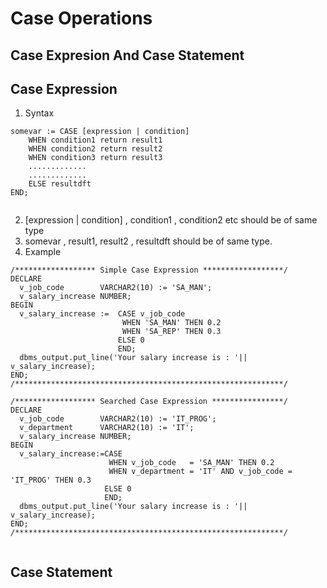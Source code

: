# Case Operations

## Case Expresion And Case Statement


## Case Expression

1. Syntax 
```
somevar := CASE [expression | condition]
	WHEN condition1 return result1
	WHEN condition2 return result2
    WHEN condition3 return result3
	.............
	.............
	ELSE resultdft
END;	
	
``` 
2. [expression | condition] , condition1 , condition2 etc should be of same type
3. somevar , result1, result2 , resultdft should be of same type.
4. Example 
```
/****************** Simple Case Expression ******************/
DECLARE
  v_job_code        VARCHAR2(10) := 'SA_MAN';
  v_salary_increase NUMBER;
BEGIN
  v_salary_increase :=  CASE v_job_code 
                         WHEN 'SA_MAN' THEN 0.2
                         WHEN 'SA_REP' THEN 0.3
                        ELSE 0
                        END;
  dbms_output.put_line('Your salary increase is : '|| v_salary_increase);
END;
/************************************************************/
 
/****************** Searched Case Expression ****************/
DECLARE
  v_job_code        VARCHAR2(10) := 'IT_PROG';
  v_department      VARCHAR2(10) := 'IT';
  v_salary_increase NUMBER;
BEGIN
  v_salary_increase:=CASE
                      WHEN v_job_code   = 'SA_MAN' THEN 0.2
                      WHEN v_department = 'IT' AND v_job_code = 'IT_PROG' THEN 0.3
                     ELSE 0
                     END;
  dbms_output.put_line('Your salary increase is : '|| v_salary_increase);
END;
/************************************************************/
 
```

## Case Statement

